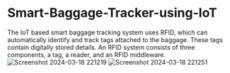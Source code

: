 # Smart-Baggage-Tracker-using-IoT
The IoT based smart baggage tracking system uses RFID, which can automatically identify and track tags attached to the baggage. These tags contain digitally stored details. An RFID system consists of three components, a tag, a reader, and an RFID middleware.
![Screenshot 2024-03-18 221219](https://github.com/Reddy2425/Smart-Baggage-Tracker-using-IoT/assets/163826877/eba94e45-ff07-4a12-a584-3fff829e8df7)
![Screenshot 2024-03-18 221251](https://github.com/Reddy2425/Smart-Baggage-Tracker-using-IoT/assets/163826877/6acefff4-d52b-4e57-8997-2ca697c1d7f5)
